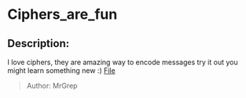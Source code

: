 
# Ciphers_are_fun
## Description:
I love ciphers, they are amazing way to encode messages
try it out you might learn something new :)
[File](https://drive.google.com/file/d/1h751xWgTTegNYcIo1-AR6BWmjjYmEQ7A/view?usp=sharing)
> Author: MrGrep

